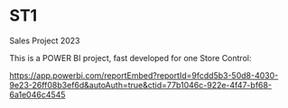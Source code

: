 # ST1
Sales Project 2023

This is a POWER BI project, fast developed for one Store Control:

https://app.powerbi.com/reportEmbed?reportId=9fcdd5b3-50d8-4030-9e23-26ff08b3ef6d&autoAuth=true&ctid=77b1046c-922e-4f47-bf68-6a1e046c4545


